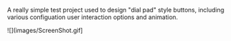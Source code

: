 A really simple test project used to design "dial pad" style buttons, including various configuation user interaction options and animation.

![](images/ScreenShot.gif]
